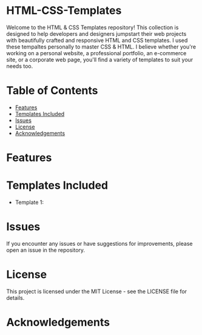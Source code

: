 # HTML-CSS-Templates
Welcome to the HTML & CSS Templates repository! This collection is designed to help developers and designers jumpstart their web projects with beautifully crafted and responsive HTML and CSS templates. I used these tempaltes personally to master CSS & HTML. I believe whether you're working on a personal website, a professional portfolio, an e-commerce site, or a corporate web page, you'll find a variety of templates to suit your needs too.
# Table of Contents
- [Features](#features)
- [Templates Included](#templates-included)
- [Issues](#issues)
- [License](#license)
- [Acknowledgements](#acknowledgements)
# Features
# Templates Included
- Template 1:

# Issues
If you encounter any issues or have suggestions for improvements, please open an issue in the repository.
# License
This project is licensed under the MIT License - see the LICENSE file for details.
# Acknowledgements
